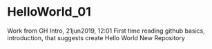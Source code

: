 # HelloWorld_01
Work from GH Intro, 21jun2019, 12:01 
First time reading github basics, introduction, that suggests create Hello World New Repository
